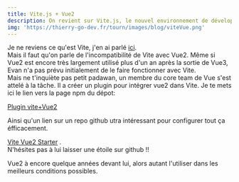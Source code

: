 ```yaml
---
title: Vite.js + Vue2
description: On revient sur Vite.js, le nouvel environnement de développement créé par Evan You, l'inventeur der Vue.js, car il impose Vue3 et ne fonctionne pas avec Vue2, c'est balo.
img: 'https://thierry-go-dev.fr/tourn/images/blog/viteVue.png'
---
```

   
   
Je ne reviens ce qu'est Vite, j'en ai parlé [ici](/blog/article/vite-js).   
Mais il faut qu'on parle de l'incompatibilité de Vite avec Vue2. Même si Vue2 est encore très largement utilisé plus d'un an après la sortie de Vue3, Evan n'a pas prévu initialement de le faire fonctionner avec Vite.   
Mais ne t'inquiète pas petit padawan, un membre du core team de Vue s'est attelé à la tâche. Il a créer un plugin pour intégrer vue2 dans Vite.   Je te mets ici le lien vers la page npm du dépot:   
   
   
[Plugin vite+Vue2](https://www.npmjs.com/package/vite-plugin-vue2)   
   
Ainsi qu'un lien sur un repo github  utra intéressant pour configurer tout ça éfficacement.  
  
[Vite Vue2 Starter](https://github.com/matt-auckland/vite-vue2-starter) .   
N'hésites pas à lui laisser une étoile sur github !!   
   
   
   
Vue2 à encore quelque années devant lui, alors autant l'utiliser dans les meilleurs conditions possibles.
   
   



